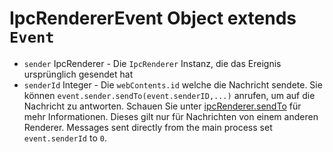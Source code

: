 # IpcRendererEvent Object extends `Event`

* `sender` IpcRenderer - Die `IpcRenderer` Instanz, die das Ereignis ursprünglich gesendet hat
* `senderId` Integer - Die `webContents.id` welche die Nachricht sendete. Sie können `event.sender.sendTo(event.senderID,...)` anrufen, um auf die Nachricht zu antworten. Schauen Sie unter [ipcRenderer.sendTo](#ipcrenderersendtowindowid-channel--arg1-arg2-) für mehr Informationen. Dieses gilt nur für Nachrichten von einem anderen Renderer. Messages sent directly from the main process set `event.senderId` to `0`.